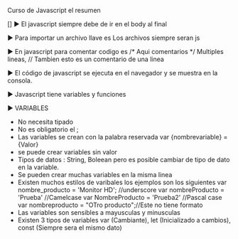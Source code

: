 Curso de Javascript el resumen

[]
► El javascript siempre debe de ir en el body al final

► Para importar un archivo llave es <script src="js/script.js"></script> Los archivos siempre seran js

► En javascript para comentar codigo es /* Aqui comentarios */ Multiples lineas, // Tambien esto es un comentario de una linea

► El código de javascript se ejecuta en el navegador y se muestra en la consola. 

► Javascript tiene variables y funciones

► VARIABLES
- No necesita tipado
- No es obligatorio el ; 
- Las variables se crean con la palabra reservada var {nombrevariable} = {Valor} 
- se puede crear variables sin valor
- Tipos de datos : String, Boleean pero es posible cambiar de tipo de dato en la variable.
- Se pueden crear muchas variables en la misma linea
- Existen muchos estilos de varibales los ejemplos son los siguientes
var nombre_producto = 'Monitor HD'; //underscore
var nombreProducto = 'Prueba' //Camelcase
var NombreProducto = 'Prueba2' //Pascal case
var nombreproducto = "OTro producto";//Este no tiene formato
- Las variables son sensibles a mayusculas y minusculas
- Existen 3 tipos de variables var (Cambiante), let (Inicializado a cambios), const (Siempre sera el mismo dato) 
